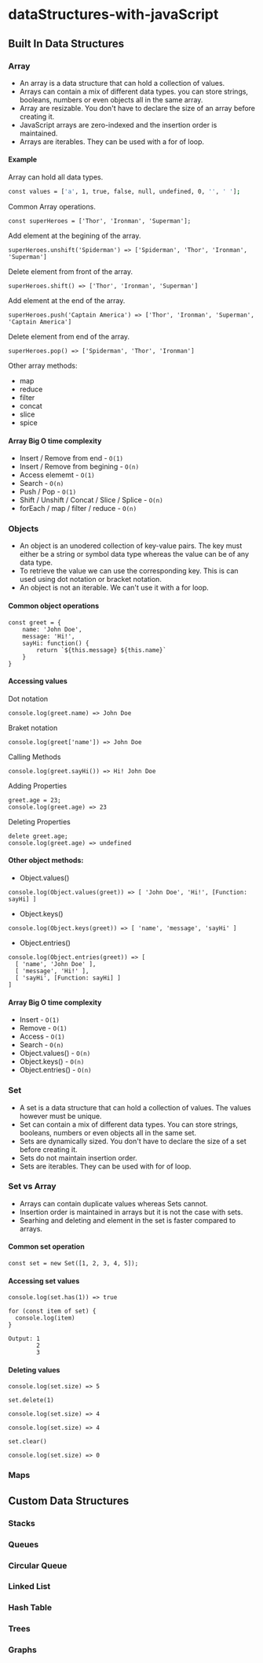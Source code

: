 # dataStructures-with-javaScript

## Built In Data Structures

### Array
- An array is a data structure that can hold a collection of values.
- Arrays can contain a mix of different data types. you can store strings, booleans,
  numbers or even objects all in the same array.
- Array are resizable. You don't have to declare the size of an array before 
  creating it.
- JavaScript arrays are zero-indexed and the insertion order is maintained.
- Arrays are iterables. They can be used with a for of loop.

#### Example

Array can hold all data types.

```bash
const values = ['a', 1, true, false, null, undefined, 0, '', ' '];
```

Common Array operations.
```
const superHeroes = ['Thor', 'Ironman', 'Superman'];
```

Add element at the begining of the array.

```
superHeroes.unshift('Spiderman') => ['Spiderman', 'Thor', 'Ironman', 'Superman']
```

Delete element from front of the array.

```
superHeroes.shift() => ['Thor', 'Ironman', 'Superman']
```

Add element at the end of the array.

```
superHeroes.push('Captain America') => ['Thor', 'Ironman', 'Superman', 'Captain America']
```

Delete element from end of the array.

```
superHeroes.pop() => ['Spiderman', 'Thor', 'Ironman']
```

Other array methods:

- map
- reduce
- filter
- concat
- slice
- spice

#### Array Big O time complexity 

- Insert / Remove from end - `O(1)`
- Insert / Remove from begining - `O(n)`
- Access elememt - `O(1)`
- Search - `O(n)`
- Push / Pop - `O(1)`
- Shift / Unshift / Concat / Slice / Splice - `O(n)`
- forEach / map / filter / reduce - `O(n)`

### Objects
- An object is an unodered collection of key-value pairs. The key must either be
  a string or symbol data type whereas the value can be of any data type.
- To retrieve the value we can use the corresponding key. This is can used using
  dot notation or bracket notation.
- An object is not an iterable. We can't use it with a for loop.

#### Common object operations

```
const greet = {
    name: 'John Doe',
    message: 'Hi!',
    sayHi: function() {
        return `${this.message} ${this.name}`
    }
}
```

#### Accessing values

Dot notation
```
console.log(greet.name) => John Doe
```

Braket notation
```
console.log(greet['name']) => John Doe
```

Calling Methods
```
console.log(greet.sayHi()) => Hi! John Doe
```

Adding Properties
```
greet.age = 23;
console.log(greet.age) => 23
```

Deleting Properties
```
delete greet.age;
console.log(greet.age) => undefined
```

#### Other object methods:

- Object.values()
```
console.log(Object.values(greet)) => [ 'John Doe', 'Hi!', [Function: sayHi] ]
```

- Object.keys()
```
console.log(Object.keys(greet)) => [ 'name', 'message', 'sayHi' ]
```

- Object.entries()

```
console.log(Object.entries(greet)) => [
  [ 'name', 'John Doe' ],
  [ 'message', 'Hi!' ],
  [ 'sayHi', [Function: sayHi] ]
]
```

#### Array Big O time complexity 

- Insert - `O(1)`
- Remove - `O(1)`
- Access - `O(1)`
- Search - `O(n)`
- Object.values() - `O(n)`
- Object.keys() - `O(n)`
- Object.entries() - `O(n)`

### Set
- A set is a data structure that can hold a collection of values. The values
  however must be unique.
- Set can contain a mix of different data types. You can store strings, booleans,
  numbers or even objects all in the same set.
- Sets are dynamically sized. You don't have to declare the size of a set before
  creating it.
- Sets do not maintain insertion order.
- Sets are iterables. They can be used with for of loop.

### Set vs Array
- Arrays can contain duplicate values whereas Sets cannot.
- Insertion order is maintained in arrays but it is not the
  case with sets.
- Searhing and deleting and element in the set is faster compared
  to arrays.

#### Common set operation

```
const set = new Set([1, 2, 3, 4, 5]);
```

#### Accessing set values

```
console.log(set.has(1)) => true
```

```
for (const item of set) {
  console.log(item)
}

Output: 1
        2
        3
```

#### Deleting values

```
console.log(set.size) => 5

set.delete(1)

console.log(set.size) => 4
```

```
console.log(set.size) => 4

set.clear()

console.log(set.size) => 0
```

### Maps

## Custom Data Structures

### Stacks
### Queues
### Circular Queue
### Linked List
### Hash Table
### Trees
### Graphs
